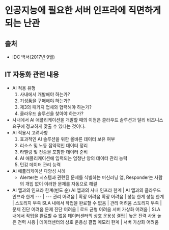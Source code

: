 인공지능에 필요한 서버 인프라에 직면하게 되는 난관
==============================================
출처
----
* IDC 백서(2017년 9월)

IT 자동화 관련 내용
------------------
* AI 적용 유형
  1. 사내에서 개발해야 하는가?
  2. 기성품을 구매해야 하는가?
  3. 제3의 패키지 업체와 협력해야 하는가?
  4. 클라우드 솔루션을 찾아야 하는가?
* 사내에서 AI 애플리케이션을 개발할 때의 이점은 클라우드 솔루션과 달리 비즈니스 요구에 정교하게 맞출 수 있다는 것이다.
* AI 적용시 고려사항
  1. 효과적인 AI 솔루션을 위한 올바른 데이터 보유 여부
  2. 리소스 및 노동 집약적인 데이터 정리
  3. 라벨링 및 전송을 포함한 데이터 준비
  4. AI 애플리케이션에 입력되는 엄청난 양의 데이터 관리 능력
  5. 민감 데이터 관리 능력
* AI 애플리케이션 다양성 사례
  - Alerter는 시스템과 관련된 문제를 식별하는 머신러닝 앱, Responder는 사람의 개입 없이 이러한 문제를 자동으로 해결
* AI 앱과의 인프라 한계(빈도 순)
AI 앱과의 사내 인프라 한계  |  AI 앱과의 클라우드 인프라 한계
---  |  ---
관리 어려움  |  확장 어려움
확장 어려움  |  성능 한계
성능 한계  |  스토리지 부족
SLA 내에서 작업을 완료할 수 없음  |  관리 어려움
스토리지 부족  |  문제 진단 어려움
문제 진단 어려움  |  로드 균형 어려움
서버 가상화 어려움  |  SLA 내에서 작업을 완료할 수 없음
데이터센터의 상호 운용성 결핍  |  높은 전력 사용
높은 전력 사용  |  데이터센터의 상호 운용성 결핍
메모리 한계  |  서버 가상화 어려움

